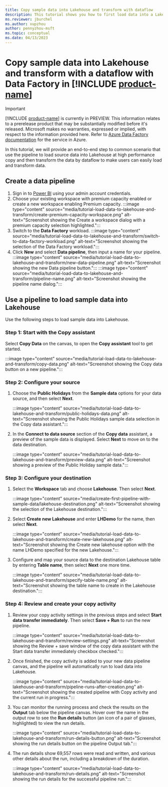 ```yaml
---
title: Copy sample data into Lakehouse and transform with dataflow
description: This tutorial shows you how to first load data into a Lakehouse with a pipeline and then transform it using a dataflow with Data Factory in [!INCLUDE [product-name](../includes/product-name.md)].
ms.reviewer: jburchel
ms.author: xupzhou
author: pennyzhou-msft
ms.topic: conceptual 
ms.date: 04/13/2023
---
```


# Copy sample data into Lakehouse and transform with a dataflow with Data Factory in [!INCLUDE [product-name](../includes/product-name.md)]

> [!IMPORTANT]
> [!INCLUDE [product-name](../includes/product-name.md)] is currently in PREVIEW.
> This information relates to a prerelease product that may be substantially modified before it's released. Microsoft makes no warranties, expressed or implied, with respect to the information provided here. Refer to [Azure Data Factory documentation](/azure/data-factory/) for the service in Azure.

In this tutorial, we will provide an end-to-end step to common scenario that use the pipeline to load source data into Lakehouse at high performance copy and then transform the data by dataflow to make users can easily load and transform data.

## Create a data pipeline

1. Sign in to [Power BI](https://app.powerbi.com) using your admin account credentials.
1. Choose your existing workspace with premium capacity enabled or create a new workspace enabling Premium capacity.
   :::image type="content" source="media/tutorial-load-data-to-lakehouse-and-transform/create-premium-capacity-workspace.png" alt-text="Screenshot showing the Create a workspace dialog with a premium capacity selection highlighted.":::
1. Switch to the **Data Factory** workload.
   :::image type="content" source="media/tutorial-load-data-to-lakehouse-and-transform/switch-to-data-factory-workload.png" alt-text="Screenshot showing the selection of the Data Factory workload.":::
1. Click **New** and select **Data pipeline**, then input a name for your pipeline.
   :::image type="content" source="media/tutorial-load-data-to-lakehouse-and-transform/new-data-pipeline.png" alt-text="Screenshot showing the new Data pipeline button.":::
   :::image type="content" source="media/tutorial-load-data-to-lakehouse-and-transform/pipeline-name.png" alt-text="Screenshot showing the pipeline name dialog.":::

## Use a pipeline to load sample data into Lakehouse

Use the following steps to load sample data into Lakehouse.

### Step 1: Start with the Copy assistant

Select **Copy Data** on the canvas, to open the **Copy assistant** tool to get started.

:::image type="content" source="media/tutorial-load-data-to-lakehouse-and-transform/copy-data.png" alt-text="Screenshot showing the Copy data button on a new pipeline.":::

### Step 2: Configure your source

1. Choose the **Public Holidays** from the **Sample data** options for your data source, and then select **Next**.

   :::image type="content" source="media/tutorial-load-data-to-lakehouse-and-transform/public-holidays-data.png" alt-text="Screenshot showing the Public Holidays sample data selection in the Copy data assistant.":::

1. In the **Connect to data source** section of the **Copy data** assistant, a preview of the sample data is displayed. Select **Next** to move on to the data destination.

   :::image type="content" source="media/tutorial-load-data-to-lakehouse-and-transform/preview-data.png" alt-text="Screenshot showing a preview of the Public Holiday sample data.":::

### Step 3: Configure your destination

1. Select the **Workspace** tab and choose **Lakehouse**.  Then select **Next**.

   :::image type="content" source="media/create-first-pipeline-with-sample-data/lakehouse-destination.png" alt-text="Screenshot showing the selection of the Lakehouse destination.":::

1. Select **Create new Lakehouse** and enter **LHDemo** for the name, then select **Next**.

   :::image type="content" source="media/tutorial-load-data-to-lakehouse-and-transform/create-new-lakehouse.png" alt-text="Screenshot showing the Create new lakehouse option with the name LHDemo specified for the new Lakehouse.":::

1. Configure and map your source data to the destination Lakehouse table by entering **Table name**, then select **Next** one more time.

   :::image type="content" source="media/tutorial-load-data-to-lakehouse-and-transform/specify-table-name.png" alt-text="Screenshot showing the table name to create in the Lakehouse destination.":::

### Step 4: Review and create your copy activity

1. Review your copy activity settings in the previous steps and select **Start data transfer immediately**.  Then select **Save + Run** to run the new pipeline.

   :::image type="content" source="media/tutorial-load-data-to-lakehouse-and-transform/review-settings.png" alt-text="Screenshot showing the Review + save window of the copy data assistant with the Start data transfer immediately checkbox checked.":::

1. Once finished, the copy activity is added to your new data pipeline canvas, and the pipeline will automatically run to load data into Lakehouse.

   :::image type="content" source="media/tutorial-load-data-to-lakehouse-and-transform/pipeline-runs-after-creation.png" alt-text="Screenshot showing the created pipeline with Copy activity and the current run in progress.":::

1. You can monitor the running process and check the results on the **Output** tab below the pipeline canvas. Hover over the name in the output row to see the **Run details** button (an icon of a pair of glasses, highlighted) to view the run details.

   :::image type="content" source="media/tutorial-load-data-to-lakehouse-and-transform/run-details-button.png" alt-text="Screenshot showing the run details button on the pipeline Output tab.":::

1. The run details show 69,557 rows were read and written, and various other details about the run, including a breakdown of the duration.

   :::image type="content" source="media/tutorial-load-data-to-lakehouse-and-transform/run-details.png" alt-text="Screenshot showing the run details for the successful pipeline run.":::

   
